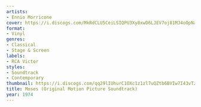 ```yaml
---
artists:
- Ennio Morricone
cover: https://i.discogs.com/MkRdCLU5CeiLSIQPU3Xy8xwD6LJEV7oj81MJ4oOpNaI/rs:fit/g:sm/q:90/h:589/w:600/czM6Ly9kaXNjb2dz/LWRhdGFiYXNlLWlt/YWdlcy9SLTQ0ODQ4/MTgtMTYyNTU4MjE4/OS01OTc1LmpwZWc.jpeg
format:
- Vinyl
genres:
- Classical
- Stage & Screen
labels:
- RCA Victor
styles:
- Soundtrack
- Contemporary
thumbnail: https://i.discogs.com/qq29lIUhurC1OXc1z1zl7uQZtb6BVIw7I43vTzdnNjg/rs:fit/g:sm/q:40/h:150/w:150/czM6Ly9kaXNjb2dz/LWRhdGFiYXNlLWlt/YWdlcy9SLTQ0ODQ4/MTgtMTYyNTU4MjE4/OS01OTc1LmpwZWc.jpeg
title: Moses (Original Motion Picture Soundtrack)
year: 1974
---
```

